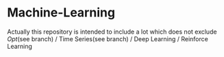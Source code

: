 # Machine-Learning
Actually this repository is intended to include a lot which does not exclude $Opt$(see branch) / Time Series(see branch) / Deep Learning / Reinforce Learning
